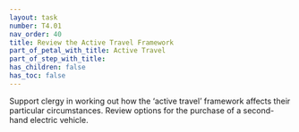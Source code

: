 ```yaml
---
layout: task
number: T4.01
nav_order: 40
title: Review the Active Travel Framework
part_of_petal_with_title: Active Travel
part_of_step_with_title: 
has_children: false
has_toc: false
---
```


Support clergy in working out how the ‘active travel’ framework affects their particular circumstances. Review options for the purchase of a second-hand electric vehicle.
